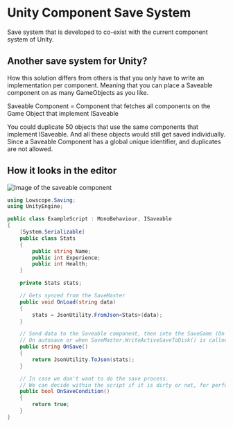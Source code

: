 # Unity Component Save System
Save system that is developed to co-exist with the current component system of Unity.

## Another save system for Unity?

How this solution differs from others is that you only have to write an implementation per component.
Meaning that you can place a Saveable component on as many GameObjects as you like. 

Saveable Component = Component that fetches all components on the Game Object that implement ISaveable

You could duplicate 50 objects that use the same components that implement ISaveable. And all these objects would still get saved individually. Since a Saveable Component has a global unique identifier, and duplicates are not allowed.

## How it looks in the editor
![Image of the saveable component](https://github.com/AlexMeesters/ComponentSaveSystem/blob/master/Images/Component-Clean.PNG)


```csharp
using Lowscope.Saving;
using UnityEngine;

public class ExampleScript : MonoBehaviour, ISaveable
{
    [System.Serializable]
    public class Stats
    {
        public string Name;
        public int Experience;
        public int Health;
    }

    private Stats stats;

    // Gets synced from the SaveMaster
    public void OnLoad(string data)
    {
        stats = JsonUtility.FromJson<Stats>(data);
    }

    // Send data to the Saveable component, then into the SaveGame (On request of the save master)
    // On autosave or when SaveMaster.WriteActiveSaveToDisk() is called
    public string OnSave()
    {
        return JsonUtility.ToJson(stats);
    }

    // In case we don't want to do the save process.
    // We can decide within the script if it is dirty or not, for performance.
    public bool OnSaveCondition()
    {
        return true;
    }
}
```
